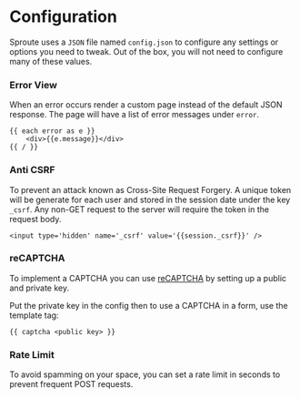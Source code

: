 # Configuration

Sproute uses a `JSON` file named `config.json` to configure any settings or options you need to tweak. Out of the box, you will not need to configure many of these values.

### Error View

When an error occurs render a custom page instead of the default JSON response. The page will have a list of error messages under `error`.

~~~
{{ each error as e }}
	<div>{{e.message}}</div>
{{ / }}
~~~

### Anti CSRF

To prevent an attack known as Cross-Site Request Forgery. A unique token will be generate for each user and stored in the session date under the key `_csrf`. Any non-GET request to the server will require the token in the request body.

~~~
<input type='hidden' name='_csrf' value='{{session._csrf}}' />
~~~

### reCAPTCHA

To implement a CAPTCHA you can use [reCAPTCHA](https://www.google.com/recaptcha/admin/create) by setting up a public and private key.

Put the private key in the config then to use a CAPTCHA in a form, use the template tag:

~~~
{{ captcha <public key> }}
~~~

### Rate Limit

To avoid spamming on your space, you can set a rate limit in seconds to prevent frequent POST requests.